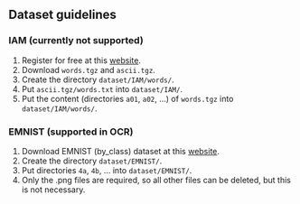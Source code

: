 ## Dataset guidelines

### IAM (currently not supported)

1. Register for free at this [website](http://www.fki.inf.unibe.ch/databases/iam-handwriting-database).
2. Download `words.tgz` and `ascii.tgz`.
3. Create the directory `dataset/IAM/words/`.
4. Put `ascii.tgz/words.txt` into `dataset/IAM/`.
5. Put the content (directories `a01`, `a02`, ...) of `words.tgz` into `dataset/IAM/words/`.

### EMNIST (supported in OCR)

1. Download EMNIST (by_class) dataset at this [website](https://www.nist.gov/srd/nist-special-database-19).
2. Create the directory `dataset/EMNIST/`.
3. Put directories `4a`, `4b`, ... into `dataset/EMNIST/`.
4. Only the .png files are required, so all other files can be deleted, but this is not necessary.
